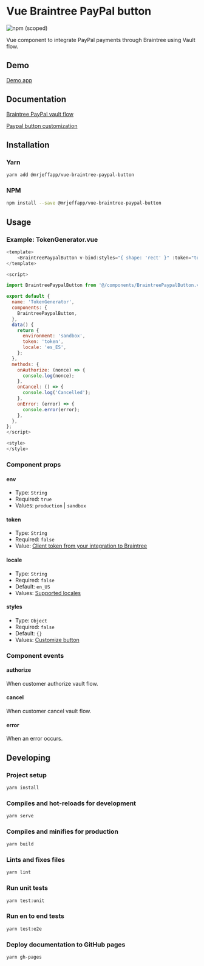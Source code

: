 # Vue Braintree PayPal button
![npm (scoped)](https://img.shields.io/npm/v/@mrjeffapp/vue-braintree-paypal-button.svg)

Vue component to integrate PayPal payments through Braintree using Vault flow.

## Demo
[Demo app](https://jeff-labs.github.io/vue-braintree-paypal-button/)

## Documentation

[Braintree PayPal vault flow](https://developers.braintreepayments.com/guides/paypal/vault/javascript/v3)

[Paypal button customization](https://developer.paypal.com/docs/checkout/how-to/customize-button/)

## Installation
### Yarn
```bash
yarn add @mrjeffapp/vue-braintree-paypal-button
```
### NPM
```bash
npm install --save @mrjeffapp/vue-braintree-paypal-button
```

## Usage
### Example: TokenGenerator.vue
```javascript
<template>
    <BraintreePaypalButton v-bind:styles="{ shape: 'rect' }" :token="token" :env="environment" :locale="locale" v-on:error="onError" v-on:authorized="onAuthorize" v-on:canceled="onCancel" />
</template>

<script>

import BraintreePaypalButton from '@/components/BraintreePaypalButton.vue';

export default {
  name: 'TokenGenerator',
  components: {
    BraintreePaypalButton,
  },
  data() {
    return {
      environment: 'sandbox',
      token: 'token',
      locale: 'es_ES',
    };
  },
  methods: {
    onAuthorize: (nonce) => {
      console.log(nonce);
    },
    onCancel: () => {
      console.log('Cancelled');
    },
    onError: (error) => {
      console.error(error);
    },
  },
};
</script>

<style>
</style>

```

### Component props

#### env
- Type: `String`
- Required: `true`
- Values: `production` | `sandbox`

#### token
- Type: `String`
- Required: `false`
- Value: [Client token from your integration to Braintree](https://developers.braintreepayments.com/reference/request/client-token/generate/node)

#### locale
- Type: `String`
- Required: `false`
- Default: `en_US`
- Values: [Supported locales](https://developer.paypal.com/docs/checkout/how-to/customize-button/#supported-locales)

#### styles
- Type: `Object`
- Required: `false`
- Default: `{}`
- Values: [Customize button](https://developer.paypal.com/docs/checkout/how-to/customize-button/)

### Component events

#### authorize
When customer authorize vault flow.

#### cancel
When customer cancel vault flow.

#### error
When an error occurs.

## Developing
### Project setup
```bash
yarn install
```

### Compiles and hot-reloads for development
```bash
yarn serve
```

### Compiles and minifies for production
```bash
yarn build
```

### Lints and fixes files
```bash
yarn lint
```

### Run unit tests
```bash
yarn test:unit
```

### Run en to end tests
```bash
yarn test:e2e
```

### Deploy documentation to GitHub pages
```
yarn gh-pages
```
